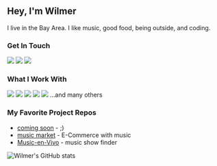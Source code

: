 ## Hey, I'm Wilmer 
I live in the Bay Area. I like music, good food, being outside, and coding. 

### Get In Touch
<a href="mailto:wmartinez.mail@gmail.com"><img src="https://img.shields.io/badge/Gmail-D14836?style=for-the-badge&logo=gmail&logoColor=white"></a> <a href="https://www.linkedin.com/in/wilmer-martinez/"><img src="https://img.shields.io/badge/LinkedIn-0077B5?style=for-the-badge&logo=linkedin&logoColor=white"></a> <a href="https://www.wilmermartinez.com"><img src="https://img.shields.io/badge/portfolio-0A0A0A?style=for-the-badge&logo=dev.to&logoColor=white"></a> 

### What I Work With
<img src="https://img.shields.io/badge/JavaScript-F7DF1E?style=for-the-badge&logo=javascript&logoColor=black"> <img src="https://img.shields.io/badge/Node.js-43853D?style=for-the-badge&logo=node.js&logoColor=white"> <img src="https://img.shields.io/badge/HTML5-E34F26?style=for-the-badge&logo=html5&logoColor=white"> <img src="https://img.shields.io/badge/CSS3-1572B6?style=for-the-badge&logo=css3&logoColor=white"> <img src="https://img.shields.io/badge/React-20232A?style=for-the-badge&logo=react&logoColor=61DAFB"> 
...and many others


### My Favorite Project Repos
* <a href="https://github.com/">coming soon</a> - ;)
* <a href="https://github.com/jacobmcanepa/music-market">music market</a> - E-Commerce with music
* <a href="https://github.com/wilmr/Music-en-Vivo">Music-en-Vivo</a> - music show finder

![Wilmer's GitHub stats](https://github-readme-stats.vercel.app/api?username=wilmr&show_icons=true&theme=dark)
